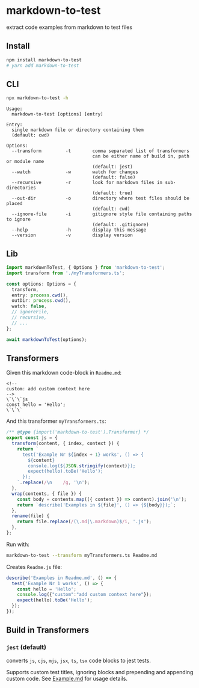 # markdown-to-test

extract code examples from markdown to test files

## Install

<!-- ignore: true -->

```bash
npm install markdown-to-test
# yarn add markdown-to-test
```

## CLI

<!-- ignore: true -->

```bash
npx markdown-to-test -h
```

<!-- ignore: true -->

```
Usage:
  markdown-to-test [options] [entry]

Entry:
  single markdown file or directory containing them
  (default: cwd)

Options:
  --transform         -t        comma separated list of transformers
                                can be either name of build in, path or module name
                                (default: jest)
  --watch             -w        watch for changes
                                (default: false)
  --recursive         -r        look for markdown files in sub-directories
                                (default: true)
  --out-dir           -o        directory where test files should be placed
                                (default: cwd)
  --ignore-file       -i        gitignore style file containing paths to ignore
                                (default: .gitignore)
  --help              -h        display this message
  --version           -v        display version
```

## Lib

<!-- id: exec -->

```ts
import markdownToTest, { Options } from 'markdown-to-test';
import transform from './myTransformers.ts';

const options: Options = {
  transform,
  entry: process.cwd(),
  outDir: process.cwd(),
  watch: false,
  // ignoreFile,
  // recursive,
  // ...
};

await markdownToTest(options);
```

## Transformers

Given this markdown code-block in `Readme.md`:

<!-- id: source -->

```
<!--
custom: add custom context here
-->
\`\`\`js
const hello = 'Hello';
\`\`\`
```

And this transformer `myTransformers.ts`:

<!-- id: transformer -->

```ts
/** @type {import('markdown-to-test').Transformer} */
export const js = {
  transform(content, { index, context }) {
    return `
      test('Example Nr ${index + 1} works', () => {
        ${content}
        console.log(${JSON.stringify(context)});
        expect(hello).toBe('Hello');
      });
    `.replace(/\n    /g, '\n');
  },
  wrap(contents, { file }) {
    const body = contents.map(({ content }) => content).join('\n');
    return `describe('Examples in ${file}', () => {${body}});`;
  },
  rename(file) {
    return file.replace(/(\.md|\.markdown)$/i, '.js');
  },
};
```

Run with:

<!-- ignore: true -->

```bash
markdown-to-test --transform myTransformers.ts Readme.md
```

Creates `Readme.js` file:

<!-- id: output -->

```ts
describe('Examples in Readme.md', () => {
  test('Example Nr 1 works', () => {
    const hello = 'Hello';
    console.log({"custom":"add custom context here"});
    expect(hello).toBe('Hello');
  });
});
```

## Build in Transformers

### `jest` (default)

converts `js`, `cjs`, `mjs`, `jsx`, `ts`, `tsx` code blocks to jest tests.

Supports custom test titles, ignoring blocks and prepending and appending
custom code. See [Example.md](./Example.md) for usage details.
